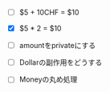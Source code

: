 - [ ] $5 + 10CHF = $10
- [x] $5 * 2 = $10
- [ ] amountをprivateにする
- [ ] Dollarの副作用をどうする
- [ ] Moneyの丸め処理


